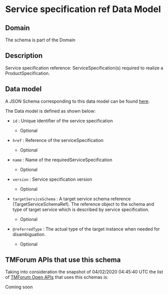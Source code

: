# Service specification ref Data Model

## Domain

The  schema is part of the  Domain

## Description

Service specification reference: ServiceSpecification(s) required to realize a ProductSpecification.

## Data model

A JSON Schema corresponding to this data model can be found
[here](https://github.com/tmforum-rand/schemas/blob/candidates/Service/ServiceSpecificationRef.schema.json).

The Data model is defined as shown below:
- `id` : Unique identifier of the service specification

  - Optional

- `href` : Reference of the serviceSpecification

  - Optional

- `name` : Name of the requiredServiceSpecification

  - Optional

- `version` : Service specification version

  - Optional

- `targetServiceSchema` : A target service schema reference (TargetServiceSchemaRef). The reference object to the schema and type of target service which is described by service specification.

  - Optional

- `@referredType` : The actual type of the target instance when needed for disambiguation.

  - Optional





## TMForum APIs that use this schema

Taking into consideration the snapshot of 04/02/2020 04:45:40 UTC the list of [TMForum Open APIs](https://www.tmforum.org/open-apis/) that uses this schemas is:

Coming soon